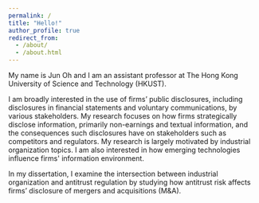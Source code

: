 ```yaml
---
permalink: /
title: "Hello!"
author_profile: true
redirect_from: 
  - /about/
  - /about.html
---
```



My name is Jun Oh and I am an assistant professor at The Hong Kong University of Science and Technology (HKUST). 

I am broadly interested in the use of firms’ public disclosures, including disclosures in financial statements and voluntary communications, by various stakeholders. 
My research focuses on how firms strategically disclose information, primarily non-earnings and textual information, and the consequences
such disclosures have on stakeholders such as competitors and regulators. My research is largely motivated by industrial organization topics. 
I am also interested in how emerging technologies influence firms' information environment. 

In my dissertation, I examine the intersection between industrial organization and antitrust regulation 
by studying how antitrust risk affects firms’ disclosure of mergers and acquisitions (M&A).

<script type="text/javascript" id="clustrmaps" src="//cdn.clustrmaps.com/map_v2.js?cl=ffffff&w=70&t=n&d=RMSvqEXZDNxGKMwY9IRg8QIkEpAIvhA8kEF4EKjMN7M&co=ffffff&ct=ffffff&cmo=ffffff&cmn=ffffff"></script>

